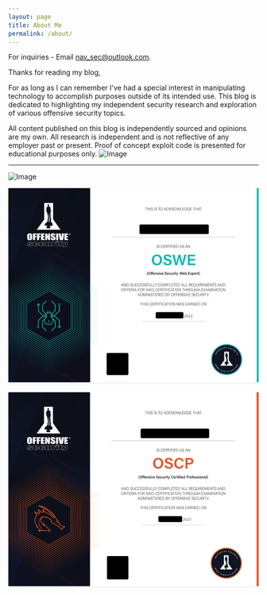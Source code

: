 ```yaml
---
layout: page
title: About Me
permalink: /about/
---
```


For inquiries - Email nav_sec@outlook.com.

Thanks for reading my blog,

For as long as I can remember I've had a special interest in manipulating technology to accomplish purposes outside of its intended use. This blog is dedicated to highlighting my independent security research and exploration of various offensive security topics.

All content published on this blog is independently sourced and opinions are my own. All research is independent and is not reflective of any employer past or present. Proof of concept exploit code is presented for educational purposes only.
![Image](/images/about/meme.png)

<hr>

![Image](/images/about/OSEP_Blog.png)

![Image](/images/about/OSWE_Blog.png)
 
![Image](/images/about/OSCP_Blog.png)